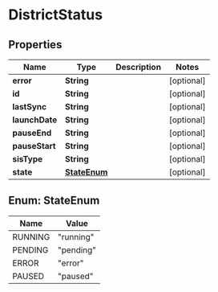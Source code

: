 
# DistrictStatus

## Properties
Name | Type | Description | Notes
------------ | ------------- | ------------- | -------------
**error** | **String** |  |  [optional]
**id** | **String** |  |  [optional]
**lastSync** | **String** |  |  [optional]
**launchDate** | **String** |  |  [optional]
**pauseEnd** | **String** |  |  [optional]
**pauseStart** | **String** |  |  [optional]
**sisType** | **String** |  |  [optional]
**state** | [**StateEnum**](#StateEnum) |  |  [optional]


<a name="StateEnum"></a>
## Enum: StateEnum
Name | Value
---- | -----
RUNNING | &quot;running&quot;
PENDING | &quot;pending&quot;
ERROR | &quot;error&quot;
PAUSED | &quot;paused&quot;



